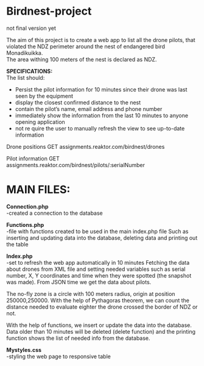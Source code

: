 # Birdnest-project
not final version yet

The aim of this project is to create a web app to list all the drone pilots, that violated the NDZ perimeter around the nest of endangered bird Monadikuikka.  
The area withing 100 meters of the nest is declared as NDZ.

<b>SPECIFICATIONS:</b><br>
The list should:<br>
- Persist the pilot information for 10 minutes since their drone was last seen by the equipment
- display the closest confirmed distance to the nest
- contain the pilot’s name, email address and phone number
- immediately show the information from the last 10 minutes to anyone opening application
- not re	quire the user to manually refresh the view to see up-to-date information


Drone positions
GET assignments.reaktor.com/birdnest/drones

Pilot information
GET assignments.reaktor.com/birdnest/pilots/:serialNumber


# MAIN FILES:

<b>Connection.php</b><br>
-created a connection to the database

<b>Functions.php</b><br>
-file with functions created to be used in the main index.php file 
Such as inserting and updating data into the database, deleting data and printing out the table

<b>Index.php</b><br>
-set to refresh the web app automatically in 10 minutes
Fetching the data about drones from XML file and setting needed variables such as serial number, X, Y coordinates and time when they were spotted (the snapshot was made). From JSON time we get the data about pilots. 

The no-fly zone is a circle with 100 meters radius, origin at position 250000,250000. With the help of Pythagoras theorem, we can count the distance needed to evaluate eighter the drone crossed the border of NDZ or not.

With the help of functions, we insert or update the data into the database. Data older than 10 minutes will be deleted (delete function) and the printing function shows the list of needed info from the database.

<b>Mystyles.css</b><br>
-styling the web page to responsive table 
